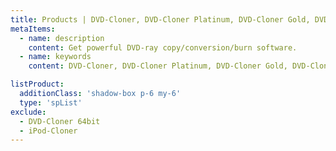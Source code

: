 ```yaml
---
title: Products | DVD-Cloner, DVD-Cloner Platinum, DVD-Cloner Gold, DVD-Cloner for Mac, Open SmartBurner, Open SuperConverter, OpenCloner UltraBox
metaItems:
  - name: description
    content: Get powerful DVD-ray copy/conversion/burn software.
  - name: keywords
    content: DVD-Cloner, DVD-Cloner Platinum, DVD-Cloner Gold, DVD-Cloner for Mac, Open SmartBurner, Open SuperConverter, OpenCloner UltraBox

listProduct:
  additionClass: 'shadow-box p-6 my-6'
  type: 'spList'
exclude:
  - DVD-Cloner 64bit
  - iPod-Cloner
---
```


